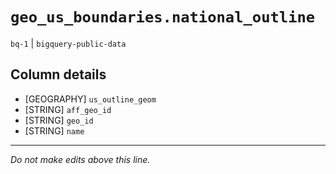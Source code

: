 # `geo_us_boundaries.national_outline`
`bq-1` | `bigquery-public-data`

## Column details
* [GEOGRAPHY] `us_outline_geom`
* [STRING]    `aff_geo_id`
* [STRING]    `geo_id`
* [STRING]    `name`

-------------------------------------------------------------------------------
*Do not make edits above this line.*
